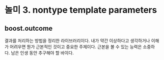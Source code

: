 # 놀미 3. nontype template parameters

## boost.outcome 

결과를 처리하는 방법을 정리한 라이브러리이다. 내가 약간 이상하다고 생각하거나 이해가 어려우면 뭔가 근본적인 것이고 중요한 주제이다. 근본을 볼 수 있는 능력은 소중하다. 남은 인생 동안 추구해야 할 바이다. 







